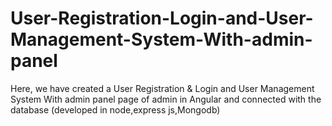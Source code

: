 # User-Registration-Login-and-User-Management-System-With-admin-panel
 Here, we have created a User Registration &amp; Login and User Management System With admin panel page of admin in Angular and connected with the database (developed in node,express js,Mongodb)
